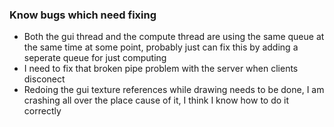 ### Know bugs which need fixing

 * Both the gui thread and the compute thread are using the same queue at the same time at some point, probably just can fix this by adding a seperate queue for just computing
 * I need to fix that broken pipe problem with the server when clients disconect
 * Redoing the gui texture references while drawing needs to be done, I am crashing all over the place cause of it, I think I know how to do it correctly